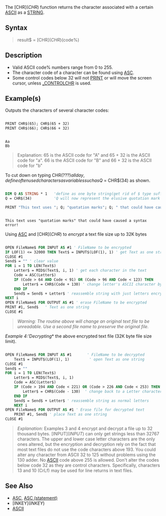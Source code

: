 The [CHR$](CHR$) function returns the character associated with a certain [ASCII](ASCII) as a [STRING](STRING).

## Syntax

> result$ = [CHR$](CHR$)(code%)

## Description

* Valid ASCII code% numbers range from 0 to 255.
* The character code of a character can be found using [ASC](ASC).
* Some control codes below 32 will not [PRINT](PRINT) or will move the screen cursor, unless [_CONTROLCHR](_CONTROLCHR) is used.

## Example(s)

Outputs the characters of several character codes:

```vb

PRINT CHR$(65); CHR$(65 + 32)
PRINT CHR$(66); CHR$(66 + 32)

```

```text

Aa
Bb

```

> Explanation: 65 is the ASCII code for "A" and 65 + 32 is the ASCII code for "a". 66 is the ASCII code for "B" and 66 + 32 is the ASCII code for "b"

To cut down on typing CHR$(???) all day, define often used characters as variables such as Q$ = CHR$(34) as shown.

```vb

DIM Q AS STRING * 1   'define as one byte string(get rid of $ type suffix too)
Q = CHR$(34)          'Q will now represent the elusive quotation mark in a string

PRINT "This text uses "; Q; "quotation marks"; Q; " that could have caused a syntax error!"


```

```text

This text uses "quotation marks" that could have caused a syntax error!

```

Using [ASC](ASC) and [CHR$](CHR$) to *encrypt* a text file size up to 32K bytes

```vb

OPEN FileName$ FOR INPUT AS #1 ' FileName to be encrypted
IF LOF(1) <= 32000 THEN Text$ = INPUT$(LOF(1), 1) ' get Text as one string
CLOSE #1
Send$ = "" ' clear value
FOR i = 1 TO LEN(Text$)
    Letter$ = MID$(Text$, i, 1) ' get each character in the text
    Code = ASC(Letter$)
    IF (Code > 64 AND Code < 91) OR (Code > 96 AND Code < 123) THEN
        Letter$ = CHR$(Code + 130) ' change letter's ASCII character by 130
    END IF
    Send$ = Send$ + Letter$ ' reassemble string with just letters encrypted
NEXT i
OPEN FileName$ FOR OUTPUT AS #1 ' erase FileName to be encrypted
PRINT #1, Send$   ' Text as one string
CLOSE #1

```

> *Warning: The routine above will change an original text file to be unreadable. Use a second file name to preserve the original file.*

*Example 4:'Decrypting** the above encrypted text file (32K byte file size limit).

```vb

OPEN FileName$ FOR INPUT AS #1       ' FileName to be decrypted
    Text$ = INPUT$(LOF(1), 1)         ' open Text as one string
CLOSE #1
Send$ = ""
FOR i = 1 TO LEN(Text$)
    Letter$ = MID$(Text$, i, 1)
    Code = ASC(Letter$)
    IF (Code > 194 AND Code < 221) OR (Code > 226 AND Code < 253) THEN
        Letter$ = CHR$(Code - 130)  ' change back to a Letter character
    END IF
    Send$ = Send$ + Letter$ ' reassemble string as normal letters
    NEXT i
OPEN FileName$ FOR OUTPUT AS #1 ' Erase file for decrypted text
    PRINT #1, Send$ ' place Text as one string
CLOSE #1 

```

> *Explanation:* Examples 3 and 4 encrypt and decrypt a file up to 32 thousand bytes. [INPUT$](INPUT$) can only get strings less than 32767 characters. The upper and lower case letter characters are the only ones altered, but the encryption and decryption rely on the fact that most text files do not use the code characters above 193. You could alter any character from ASCII 32 to 125 without problems using the 130 adder. No [ASCII](ASCII) code above 255 is allowed. Don't alter the codes below code 32 as they are control characters. Specifically, characters 13 and 10 (CrLf) may be used for line returns in text files.

## See Also

* [ASC](ASC), [ASC (statement)](ASC-(statement))
* [INKEY$](INKEY$)
* [ASCII](ASCII)
